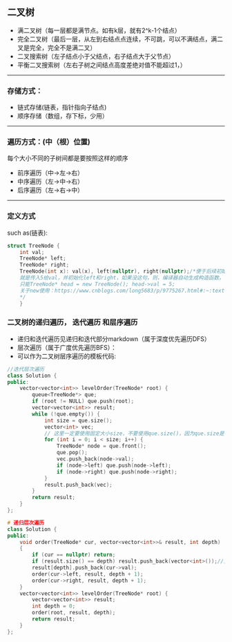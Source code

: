 ## 二叉树
* 满二叉树（每一层都是满节点。如有k层，就有2^k-1个结点）
* 完全二叉树（最后一层，从左到右结点点连续，不可跳，可以不满结点，满二叉是完全，完全不是满二叉）
* 二叉搜索树（左子结点小于父结点，右子结点大于父节点）
* 平衡二叉搜索树（左右子树之间结点高度差绝对值不能超过1，）
---
### 存储方式：
* 链式存储(链表，指针指向子结点)
* 顺序存储（数组，存下标，少用）
---
### 遍历方式：(中（根）位置)
每个大小不同的子树间都是要按照这样的顺序
* 前序遍历（中->左->右）
* 中序遍历（左->中->右）
* 后序遍历（左->右->中）
---
### 定义方式
such as(链表):
```c++
struct TreeNode {
    int val;
    TreeNode* left;
    TreeNode* right;
    TreeNode(int x): val(x), left(nullptr), right(nullptr);/*便于后续初始化，如：TreeNode* head = new TreeNode(5);（括号是赋初值，初始化）
    就是传入5给val，并初始化left和right，如果没这句，则，编译器自动生成构造函数，但是这个构造函数不会初始化任何成员变量。
    只能TreeNode* head = new TreeNode(); head->val = 5;
    关于new使用：https://www.cnblogs.com/long5683/p/9775267.html#:~:text=C%2B%2B%E4%B8%AD%EF%BC%8C%E5%8F%AF%E4%BB%A5%E7%94%A8,e%E8%BF%90%E7%AE%97%E7%AC%A6%E6%92%A4%E9%94%80%E5%AF%B9%E8%B1%A1
    */
    }
```
### 二叉树的递归遍历， 迭代遍历 和层序遍历
* 递归和迭代遍历见递归和迭代部分markdown（属于深度优先遍历DFS）
* 层次遍历（属于广度优先遍历BFS）：
* 可以作为二叉树层序遍历的模板代码:
```c++
//迭代层次遍历
class Solution {
public:
    vector<vector<int>> levelOrder(TreeNode* root) {
        queue<TreeNode*> que;
        if (root != NULL) que.push(root);
        vector<vector<int>> result;
        while (!que.empty()) {
            int size = que.size();
            vector<int> vec;
            // 这里一定要使用固定大小size，不要使用que.size()，因为que.size是不断变化的
            for (int i = 0; i < size; i++) {
                TreeNode* node = que.front();
                que.pop();
                vec.push_back(node->val);
                if (node->left) que.push(node->left);
                if (node->right) que.push(node->right);
            }
            result.push_back(vec);
        }
        return result;
    }
};

# 递归层次遍历
class Solution {
public:
    void order(TreeNode* cur, vector<vector<int>>& result, int depth)
    {
        if (cur == nullptr) return;
        if (result.size() == depth) result.push_back(vector<int>());//见vector部分markdown，定义一维数组后才可使用二维下标插入元素
        result[depth].push_back(cur->val);
        order(cur->left, result, depth + 1);
        order(cur->right, result, depth + 1);
    }
    vector<vector<int>> levelOrder(TreeNode* root) {
        vector<vector<int>> result;
        int depth = 0;
        order(root, result, depth);
        return result;
    }
};
```
